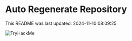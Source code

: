 # Auto Regenerate Repository

This README was last updated: 2024-11-10 08:09:25

 ![TryHackMe](https://tryhackme.com/badge/533634)